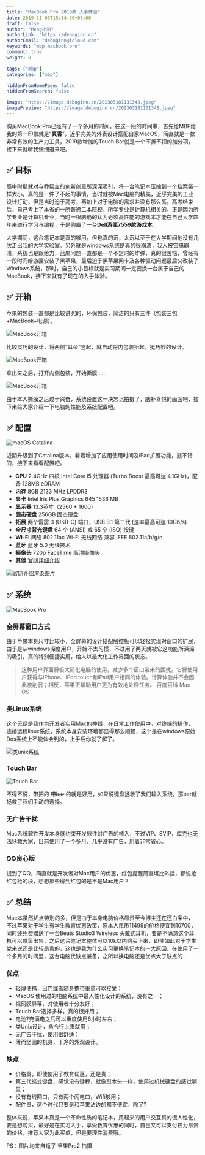 ```yaml
---
title: "MacBook Pro 2019款 入手体验"
date: 2019-11-03T15:14:30+08:00
draft: false
author: "Meng小羽"
authorLink: "https://debuginn.cn"
authorEmail: "debuginn@icloud.com"
keywords: "mbp,macbook pro"
comment: true
weight: 0

tags: ["mbp"]
categories: ["mbp"]

hiddenFromHomePage: false
hiddenFromSearch: false

image: "https://image.debuginn.cn/202303181131348.jpeg"
imagePreview: "https://image.debuginn.cn/202303181131348.jpeg"
---
```


购买MacBook Pro已经有了一个多月的时间，在这一段的时间中，首先给MBP给我的第一印象就是“**真香**”，近乎完美的外表设计搭配自家MacOS，简直就是一款非常有效的生产力工具，2019款增加的Touch Bar就是一个不折不扣的加分项，接下来就听我细细道来吧。

## ✅ 目标

高中时期就对与乔帮主的创新创意所深深吸引，将一台笔记本压缩到一个档案袋一样大小，真的是一件了不起的事情，当时就被Mac电脑的精美，近乎完美的工业设计打动，但是当时迫于高考，再加上对于电脑的需求并没有那么高。高考结束后，自己考上了本省的一所普通二本院校，所学专业是计算机相关的，正是因为所学专业是计算机专业，当时一根脑筋的认为必须高性能的游戏本才能在自己大学四年来进行学习与编程，于是购置了一台**Dell游匣7559款游戏本**。

大学期间，这台笔记本是真的够用，但也真的沉，太沉以至于在大学期间他没有几次走出我的大学实验室。另外就是windows系统是真的很崩溃，我人被它搞崩溃，系统也是跟给力，蓝屏问题一直都是一个不定时的炸弹，真的很苦恼，曾经有一段时间给游匣安装了黑苹果，最后迫于黑苹果网卡及各种驱动问题最后又改装了Windows系统，那时，自己的小目标就是实习期间一定要换一台属于自己的MacBook，接下来就有了现在的入手体验。

## ✅ 开箱

苹果的包装一直都是比较讲究的，环保包装，简洁的只有三件（包装三包+MacBook+电源）。

![MacBook开箱](https://image.debuginn.cn/202303181134689.jpg)

比较灵巧的设计，将两侧“耳朵”竖起，就自动将内包装抬起，挺巧妙的设计。

![MacBook开箱](https://image.debuginn.cn/202303181134716.jpg)

拿出来之后，打开内侧包装，开始撕膜......

![MacBook开箱](https://image.debuginn.cn/202303181134329.jpg)

由于本人撕膜之后过于兴奋，系统设置这一块忘记拍摄了，脑补喜悦的画面吧，接下来给大家介绍一下电脑的性能及系统配置吧。

## ✅ 配置

![macOS Catalina](https://image.debuginn.cn/202303181135828.jpg)

近期升级到了Catalina版本，看着增加了应用使用时间及iPad扩展功能，挺不错的，接下来看看配置吧。

- **CPU** 2.4GHz 四核 Intel Core i5 处理器 (Turbo Boost 最高可达 4.1GHz)，配备 128MB eDRAM 
- **内存** 8GB 2133 MHz LPDDR3 
- **显卡** Intel lris Plus Graphics 645 1536 MB 
- **显示器** 13.3英寸（2560 * 1600） 
- **固态硬盘** 256GB 固态硬盘 
- **拓展** 两个雷雳 3 (USB-C) 端口，USB 3.1 第二代 (速率最高可达 10Gb/s)
- **全尺寸背光键盘** 64 个 (ANSI) 或 65 个 (ISO) 按键 
- **Wi-Fi** 网络 802.11ac Wi-Fi 无线网络 兼容 IEEE 802.11a/b/g/n 
- **蓝牙** 蓝牙 5.0 无线技术 
- **摄像头** 720p FaceTime 高清摄像头 
- **其他**  [官网详细介绍](https://www.apple.com/cn/macbook-pro/specs/)

![官网介绍渲染图片](https://image.debuginn.cn/202303181137974.jpg)

## ✅ 系统

![MacBook Pro](https://image.debuginn.cn/202303181137879.jpg)

### 全屏幕窗口方式

由于苹果本身尺寸比较小，全屏幕的设计搭配触控板可以轻松实现对窗口的扩展，由于是从windows深度用户，开始不太习惯，不过用了两天就被它这功能所深深的吸引，真的特别便捷实用，给人以最大化工作界面的状态。

> 这种用户界面将极大简化电脑的使用，减少多个窗口带来的困扰。它将使用户获得与iPhone、iPod touch和iPad用户相同的体验。计算体验并不会因此被削弱；相反，苹果正帮助用户更为有效地处理任务。
百度百科 Mac OS

### 类Linux系统

这个无疑是我作为开发者实用Mac的神器，在日常工作使用中，对终端的操作，连接远程linux系统，系统本身安装环境都显得那么顺畅，这个是在windows原始Dos系统上不能体会到的，上手后你就了解了。

![类unix系统](https://image.debuginn.cn/202303181138872.jpg)

### Touch Bar

![Touch Bar](https://image.debuginn.cn/202303181138286.jpg)

不得不说，带把的 ~~带bar~~ 的就是好用，如果说键盘拯救了我们输入系统，那bar就拯救了我们手动的选择。

### 无广告干扰

Mac系统软件开发本身就约束开发软件对广告的植入，不过VIP、SVIP，库克也无法拯救大家，目前使用了一个多月，几乎没有广告，用着非常省心。

### QQ良心版

提到了QQ，简直就是开发者对Mac用户的优惠，红包提醒简直堪比外挂，都说抢红包抢的块，想想那些得到红包的是不是Mac用户？

## ✅ 总结

Mac本虽然优点特别的多，但是由于本身电脑价格昂贵至今博主还在还白条中，不过苹果对于学生有学生教育优惠政策，原本人民币11499的价格便宜到10700，同时还免费赠送了一台Beats Studio3 Wireless 头戴式耳机，要是不满意这个耳机可以咸鱼出售，之后这台笔记本整体可以10k以内购买下来，即使如此对于学生党来说还是比较昂贵的，这也是我为什么实习更换笔记本的一大原因，在使用了一个多月的时间里，这台电脑优缺点兼备，之所以换电脑还是优点大于缺点的：

### 优点

- 轻薄便携，出门或者随身携带重量可以接受； 
- MacOS 使用过的电脑系统中最人性化设计的系统，没有之一； 
- 视网膜屏幕，对使用者十分友好； 
- Touch Bar选择多样，真的很好用； 
- 电池?充满电之后可以重度使用6小时左右； 
- 类Unix设计，命令行上来就用； 
- 无广告干扰，使用很舒适； 
- 薄而坚固的机身，干净的外观设计。

### 缺点

- 价格贵，即使使用了教育优惠，还是贵； 
- 第三代蝶式键盘，感觉没有键程，就像怼木头一样，使用过机械键盘的感觉明显； 
- 没有有线网口，只有两个闪电口，Wifi够用； 
- 配件贵，这个时代只要是和苹果沾边的都不便宜，除了?

整体来说，苹果本真是一个革命性质的笔记本，用起来的用户交互真的很人性化，要是想购买，最好是在实习入手，享受教育优惠的同时，自己又可以支付较为昂贵的价格，推荐大家为此买单，但是要理性消费哦。

PS：图片均来自锤子 坚果Pro2 拍摄
